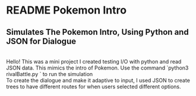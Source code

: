 # README Pokemon Intro
## Simulates The Pokemon Intro, Using Python and JSON for Dialogue
<br/>
Hello! This was a mini project I created testing I/O with python and read JSON data. This mimics the intro of Pokemon. 
Use the command `python3 rivalBattle.py ` to run the simulation <br/>
To create the dialogue and make it adaptive to input, I used JSON to create trees to have different routes for when users selected different options.
